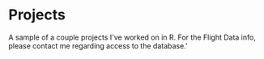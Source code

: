 # Projects

A sample of a couple projects I've worked on in R. For the Flight Data info, please contact me regarding access to the database.'

